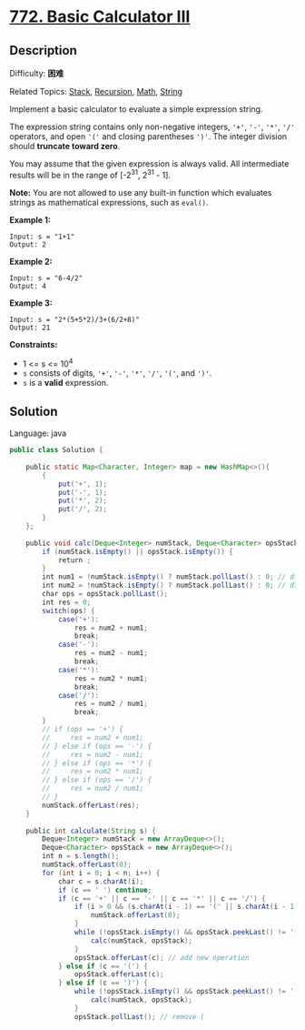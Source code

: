 # [772\. Basic Calculator III](https://leetcode.cn/problems/basic-calculator-iii/)

## Description

Difficulty: **困难**  

Related Topics: [Stack](https://leetcode.cn/tag/stack/), [Recursion](https://leetcode.cn/tag/recursion/), [Math](https://leetcode.cn/tag/math/), [String](https://leetcode.cn/tag/string/)


Implement a basic calculator to evaluate a simple expression string.

The expression string contains only non-negative integers, `'+'`, `'-'`, `'*'`, `'/'` operators, and open `'('` and closing parentheses `')'`. The integer division should **truncate toward zero**.

You may assume that the given expression is always valid. All intermediate results will be in the range of [-2<sup>31</sup>, 2<sup>31</sup> - 1].

**Note:** You are not allowed to use any built-in function which evaluates strings as mathematical expressions, such as `eval()`.

**Example 1:**

```
Input: s = "1+1"
Output: 2
```

**Example 2:**

```
Input: s = "6-4/2"
Output: 4
```

**Example 3:**

```
Input: s = "2*(5+5*2)/3+(6/2+8)"
Output: 21
```

**Constraints:**

*   1 <= s <= 10<sup>4</sup>
*   `s` consists of digits, `'+'`, `'-'`, `'*'`, `'/'`, `'('`, and `')'`.
*   `s` is a **valid** expression.


## Solution

Language: java

```java
public class Solution {
​
    public static Map<Character, Integer> map = new HashMap<>(){
        {
            put('+', 1);
            put('-', 1);
            put('*', 2);
            put('/', 2);
        }
    };
​
    public void calc(Deque<Integer> numStack, Deque<Character> opsStack) {
        if (numStack.isEmpty() || opsStack.isEmpty()) {
            return ;
        }
        int num1 = !numStack.isEmpty() ? numStack.pollLast() : 0; // divisor
        int num2 = !numStack.isEmpty() ? numStack.pollLast() : 0; // dividend
        char ops = opsStack.pollLast();
        int res = 0;
        switch(ops) {
            case('+'):
                res = num2 + num1;
                break;
            case('-'):
                res = num2 - num1;
                break;
            case('*'):
                res = num2 * num1;
                break;
            case('/'):
                res = num2 / num1;
                break;
        }
        // if (ops == '+') {
        //     res = num2 + num1; 
        // } else if (ops == '-') {
        //     res = num2 - num1;
        // } else if (ops == '*') {
        //     res = num2 * num1;
        // } else if (ops == '/') {
        //     res = num2 / num1;
        // }
        numStack.offerLast(res);
    }
​
    public int calculate(String s) {
        Deque<Integer> numStack = new ArrayDeque<>();
        Deque<Character> opsStack = new ArrayDeque<>();
        int n = s.length();
        numStack.offerLast(0);
        for (int i = 0; i < n; i++) {
            char c = s.charAt(i);
            if (c == ' ') continue;
            if (c == '+' || c == '-' || c == '*' || c == '/') {
                if (i > 0 && (s.charAt(i - 1) == '(' || s.charAt(i - 1) == '+' || s.charAt(i - 1) == '-')) {
                    numStack.offerLast(0);
                }
                while (!opsStack.isEmpty() && opsStack.peekLast() != '(' && map.get(opsStack.peekLast()) >= map.get(c)) {
                    calc(numStack, opsStack);
                }
                opsStack.offerLast(c); // add new operation
            } else if (c == '(') {
                opsStack.offerLast(c);
            } else if (c == ')') {
                while (!opsStack.isEmpty() && opsStack.peekLast() != '(') {
                    calc(numStack, opsStack);
                }
                opsStack.pollLast(); // remove (
```
